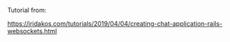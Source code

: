 Tutorial from:

https://iridakos.com/tutorials/2019/04/04/creating-chat-application-rails-websockets.html


